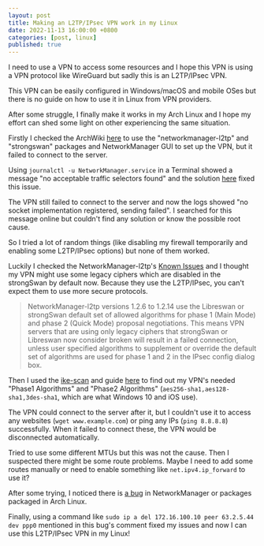 ```yaml
---
layout: post
title: Making an L2TP/IPsec VPN work in my Linux
date: 2022-11-13 16:00:00 +0800
categories: [post, linux]
published: true
---
```


I need to use a VPN to access some resources and I hope this VPN is using a VPN protocol like WireGuard but sadly this is an L2TP/IPsec VPN.

This VPN can be easily configured in Windows/macOS and mobile OSes but there is no guide on how to use it in Linux from VPN providers.

After some struggle, I finally make it works in my Arch Linux and I hope my effort can shed some light on other experiencing the same situation.

Firstly I checked the ArchWiki [here](https://wiki.archlinux.org/title/Openswan_L2TP/IPsec_VPN_client_setup) to use the "networkmanager-l2tp" and "strongswan" packages and NetworkManager GUI to set up the VPN, but it failed to connect to the server.

Using `journalctl -u NetworkManager.service` in a Terminal showed a message "no acceptable traffic selectors found" and the solution [here](https://github.com/nm-l2tp/NetworkManager-l2tp/wiki/Known-Issues#strongswan-no-acceptable-traffic-selectors-found) fixed this issue.

The VPN still failed to connect to the server and now the logs showed "no socket implementation registered, sending failed". I searched for this message online but couldn't find any solution or know the possible root cause.

So I tried a lot of random things (like disabling my firewall temporarily and enabling some L2TP/IPsec options) but none of them worked.

Luckily I checked the NetworkManager-l2tp's [Known Issues](https://github.com/nm-l2tp/NetworkManager-l2tp/wiki/Known-Issues#ipsec-ikev1-algorithms) and I thought my VPN might use some legacy ciphers which are disabled in the strongSwan by default now. Because they use the  L2TP/IPsec, you can't expect them to use more secure protocols.

> NetworkManager-l2tp versions 1.2.6 to 1.2.14 use the Libreswan or strongSwan default set of allowed algorithms for phase 1 (Main Mode) and phase 2 (Quick Mode) proposal negotiations. This means VPN servers that are using only legacy ciphers that strongSwan or Libreswan now consider broken will result in a failed connection, unless user specified algorithms to supplement or override the default set of algorithms are used for phase 1 and 2 in the IPsec config dialog box.


Then I used the [ike-scan](https://aur.archlinux.org/packages/ike-scan) and guide [here](https://github.com/nm-l2tp/NetworkManager-l2tp/wiki/Known-Issues#querying-vpn-server-for-its-ikev1-algorithm-proposals) to find out my VPN's needed "Phase1 Algorithms" and "Phase2 Algorithms" (`aes256-sha1,aes128-sha1,3des-sha1`, which are what Windows 10 and iOS use).

The VPN could connect to the server after it, but I couldn't use it to access any websites (`wget www.example.com`) or ping any IPs (`ping 8.8.8.8`) successfully. When it failed to connect these, the VPN would be disconnected automatically.

Tried to use some different MTUs but this was not the cause. Then I suspected there might be some route problems. Maybe I need to add some routes manually or need to enable something like `net.ipv4.ip_forward` to use it?

After some trying, I noticed there is [a bug](https://gitlab.freedesktop.org/NetworkManager/NetworkManager/-/issues/946#note_1406609) in NetworkManager or packages packaged in Arch Linux.

Finally, using a command like `sudo ip a del 172.16.100.10 peer 63.2.5.44 dev ppp0` mentioned in this bug's comment fixed my issues and now I can use this L2TP/IPsec VPN in my Linux!
